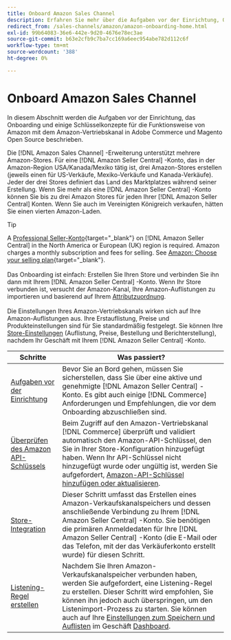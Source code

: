 ```yaml
---
title: Onboard Amazon Sales Channel
description: Erfahren Sie mehr über die Aufgaben vor der Einrichtung, Onboarding-Schritte und die Funktionsweise von Amazon mit Amazon Sales Channel in Adobe Commerce und Magento Open Source.
redirect_from: /sales-channels/amazon/amazon-onboarding-home.html
exl-id: 99b64083-36e6-442e-9d20-4676e78ec3ae
source-git-commit: b63e2cfb9c7ba7cc169a6eec954abe782d112c6f
workflow-type: tm+mt
source-wordcount: '388'
ht-degree: 0%

---
```


# Onboard Amazon Sales Channel

In diesem Abschnitt werden die Aufgaben vor der Einrichtung, das Onboarding und einige Schlüsselkonzepte für die Funktionsweise von Amazon mit dem Amazon-Vertriebskanal in Adobe Commerce und Magento Open Source beschrieben.

Die [!DNL Amazon Sales Channel] -Erweiterung unterstützt mehrere Amazon-Stores. Für eine [!DNL Amazon Seller Central] -Konto, das in der Amazon-Region USA/Kanada/Mexiko tätig ist, drei Amazon-Stores erstellen (jeweils einen für US-Verkäufe, Mexiko-Verkäufe und Kanada-Verkäufe). Jeder der drei Stores definiert das Land des Marktplatzes während seiner Erstellung. Wenn Sie mehr als eine [!DNL Amazon Seller Central] -Konto können Sie bis zu drei Amazon Stores für jeden Ihrer [!DNL Amazon Seller Central] Konten. Wenn Sie auch im Vereinigten Königreich verkaufen, hätten Sie einen vierten Amazon-Laden.

>[!TIP]
>
>A [Professional Seller-Konto](https://sell.amazon.com/){target="_blank"} on [!DNL Amazon Seller Central] in the North America or European (UK) region is required. Amazon charges a monthly subscription and fees for selling. See [Amazon: Choose your selling plan](https://sell.amazon.com/pricing.html){target="_blank"}.<br><br>
>Das Onboarding ist einfach: Erstellen Sie Ihren Store und verbinden Sie ihn dann mit Ihrem [!DNL Amazon Seller Central] -Konto.
>Wenn Ihr Store verbunden ist, versucht der Amazon-Kanal, Ihre Amazon-Auflistungen zu importieren und basierend auf Ihrem [Attributzuordnung](./attributes-view.md).<br><br>
>Die Einstellungen Ihres Amazon-Vertriebskanals wirken sich auf Ihre Amazon-Auflistungen aus. Ihre Erstauflistung, Preise und Produkteinstellungen sind für Sie standardmäßig festgelegt. Sie können Ihre [Store-Einstellungen](./ob-store-review.md) (Auflistung, Preise, Bestellung und Berichterstellung), nachdem Ihr Geschäft mit Ihrem [!DNL Amazon Seller Central] -Konto.

| Schritte | Was passiert? |
|--- |--- |
| [Aufgaben vor der Einrichtung](./amazon-pre-setup-tasks.md) | Bevor Sie an Bord gehen, müssen Sie sicherstellen, dass Sie über eine aktive und genehmigte [!DNL Amazon Seller Central] -Konto. Es gibt auch einige [!DNL Commerce] Anforderungen und Empfehlungen, die vor dem Onboarding abzuschließen sind. |
| [Überprüfen des Amazon API-Schlüssels](./amazon-verify-api-key.md) | Beim Zugriff auf den Amazon-Vertriebskanal [!DNL Commerce] überprüft und validiert automatisch den Amazon-API-Schlüssel, den Sie in Ihrer Store-Konfiguration hinzugefügt haben. Wenn Ihr API-Schlüssel nicht hinzugefügt wurde oder ungültig ist, werden Sie aufgefordert, [Amazon-API-Schlüssel hinzufügen oder aktualisieren](./amazon-verify-api-key.md). |
| [Store-Integration](./store-integration.md) | Dieser Schritt umfasst das Erstellen eines Amazon-Verkaufskanalspeichers und dessen anschließende Verbindung zu Ihrem [!DNL Amazon Seller Central] -Konto. Sie benötigen die primären Anmeldedaten für Ihre [!DNL Amazon Seller Central] -Konto (die E-Mail oder das Telefon, mit der das Verkäuferkonto erstellt wurde) für diesen Schritt. |
| [Listening-Regel erstellen](./ob-create-listing-rule.md) | Nachdem Sie Ihren Amazon-Verkaufskanalspeicher verbunden haben, werden Sie aufgefordert, eine Listening-Regel zu erstellen. Dieser Schritt wird empfohlen, Sie können ihn jedoch auch überspringen, um den Listenimport-Prozess zu starten. Sie können auch auf Ihre [Einstellungen zum Speichern und Auflisten](./ob-store-review.md) im Geschäft [Dashboard](./amazon-store-dashboard.md). |
